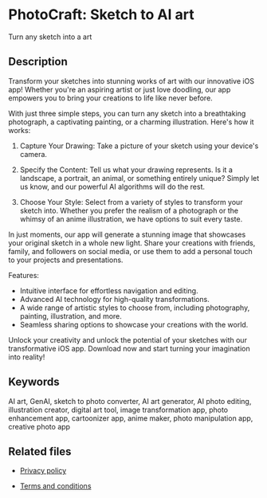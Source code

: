 # PhotoCraft: Sketch to AI art

Turn any sketch into a art

## Description

Transform your sketches into stunning works of art with our innovative iOS app! Whether you're an aspiring artist or just love doodling, our app empowers you to bring your creations to life like never before.

With just three simple steps, you can turn any sketch into a breathtaking photograph, a captivating painting, or a charming illustration. Here's how it works:

1. Capture Your Drawing: Take a picture of your sketch using your device's camera. 

2. Specify the Content: Tell us what your drawing represents. Is it a landscape, a portrait, an animal, or something entirely unique? Simply let us know, and our powerful AI algorithms will do the rest.

3. Choose Your Style: Select from a variety of styles to transform your sketch into. Whether you prefer the realism of a photograph or the whimsy of an anime illustration, we have options to suit every taste.

In just moments, our app will generate a stunning image that showcases your original sketch in a whole new light. Share your creations with friends, family, and followers on social media, or use them to add a personal touch to your projects and presentations.

Features:

- Intuitive interface for effortless navigation and editing.
- Advanced AI technology for high-quality transformations.
- A wide range of artistic styles to choose from, including photography, painting, illustration, and more.
- Seamless sharing options to showcase your creations with the world.

Unlock your creativity and unlock the potential of your sketches with our transformative iOS app. Download now and start turning your imagination into reality!

## Keywords

AI art, GenAI, sketch to photo converter, AI art generator, 
AI photo editing, illustration creator, digital art tool, image transformation app, photo enhancement app, cartoonizer app, anime maker, photo manipulation app, creative photo app

## Related files

* [Privacy policy](PRIVACY_POLICY.md)

* [Terms and conditions](TERMS_AND_CONDITIONS.md)
